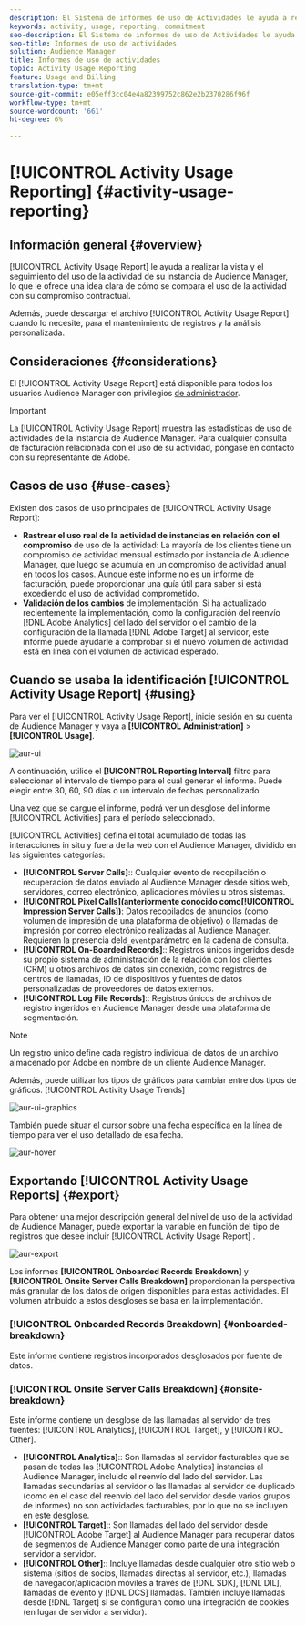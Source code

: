 ```yaml
---
description: El Sistema de informes de uso de Actividades le ayuda a realizar la vista y el seguimiento del uso de actividades para su instancia de Audience Manager, para que pueda comparar el uso real con el compromiso contractual.
keywords: activity, usage, reporting, commitment
seo-description: El Sistema de informes de uso de Actividades le ayuda a realizar la vista y el seguimiento del uso de actividades para su instancia de Audience Manager, para que pueda comparar el uso real con el compromiso contractual.
seo-title: Informes de uso de actividades
solution: Audience Manager
title: Informes de uso de actividades
topic: Activity Usage Reporting
feature: Usage and Billing
translation-type: tm+mt
source-git-commit: e05eff3cc04e4a82399752c862e2b2370286f96f
workflow-type: tm+mt
source-wordcount: '661'
ht-degree: 6%

---
```



# [!UICONTROL Activity Usage Reporting] {#activity-usage-reporting}

## Información general {#overview}

[!UICONTROL Activity Usage Report] le ayuda a realizar la vista y el seguimiento del uso de la actividad de su instancia de Audience Manager, lo que le ofrece una idea clara de cómo se compara el uso de la actividad con su compromiso contractual.

Además, puede descargar el archivo [!UICONTROL Activity Usage Report] cuando lo necesite, para el mantenimiento de registros y la análisis personalizada.

## Consideraciones {#considerations}

El [!UICONTROL Activity Usage Report] está disponible para todos los usuarios Audience Manager con privilegios [de administrador](edit-account-settings.md).

>[!IMPORTANT]
>
>La [!UICONTROL Activity Usage Report] muestra las estadísticas de uso de actividades de la instancia de Audience Manager. Para cualquier consulta de facturación relacionada con el uso de su actividad, póngase en contacto con su representante de Adobe.

## Casos de uso {#use-cases}

Existen dos casos de uso principales de [!UICONTROL Activity Usage Report]:

* **Rastrear el uso real de la actividad de instancias en relación con el compromiso** de uso de la actividad: La mayoría de los clientes tiene un compromiso de actividad mensual estimado por instancia de Audience Manager, que luego se acumula en un compromiso de actividad anual en todos los casos. Aunque este informe no es un informe de facturación, puede proporcionar una guía útil para saber si está excediendo el uso de actividad comprometido.
* **Validación de los cambios** de implementación: Si ha actualizado recientemente la implementación, como la configuración del reenvío [!DNL Adobe Analytics] del lado del servidor o el cambio de la configuración de la llamada [!DNL Adobe Target] al servidor, este informe puede ayudarle a comprobar si el nuevo volumen de actividad está en línea con el volumen de actividad esperado.

## Cuando se usaba la identificación [!UICONTROL Activity Usage Report] {#using}

Para ver el [!UICONTROL Activity Usage Report], inicie sesión en su cuenta de Audience Manager y vaya a **[!UICONTROL Administration]** > **[!UICONTROL Usage]**.

![aur-ui](assets/aur-ui.png)

A continuación, utilice el **[!UICONTROL Reporting Interval]** filtro para seleccionar el intervalo de tiempo para el cual generar el informe. Puede elegir entre 30, 60, 90 días o un intervalo de fechas personalizado.

Una vez que se cargue el informe, podrá ver un desglose del informe [!UICONTROL Activities] para el período seleccionado.

[!UICONTROL Activities] defina el total acumulado de todas las interacciones in situ y fuera de la web con el Audience Manager, dividido en las siguientes categorías:

* **[!UICONTROL Server Calls]**:: Cualquier evento de recopilación o recuperación de datos enviado al Audience Manager desde sitios web, servidores, correo electrónico, aplicaciones móviles u otros sistemas.
* **[!UICONTROL Pixel Calls](anteriormente conocido como[!UICONTROL Impression Server Calls])**: Datos recopilados de anuncios (como volumen de impresión de una plataforma de objetivo) o llamadas de impresión por correo electrónico realizadas al Audience Manager. Requieren la presencia del`d_event`parámetro en la cadena de consulta.
* **[!UICONTROL On-Boarded Records]**:: Registros únicos ingeridos desde su propio sistema de administración de la relación con los clientes (CRM) u otros archivos de datos sin conexión, como registros de centros de llamadas, ID de dispositivos y fuentes de datos personalizadas de proveedores de datos externos.
* **[!UICONTROL Log File Records]**:: Registros únicos de archivos de registro ingeridos en Audience Manager desde una plataforma de segmentación.

>[!NOTE]
>
>Un registro único define cada registro individual de datos de un archivo almacenado por Adobe en nombre de un cliente Audience Manager.

Además, puede utilizar los tipos de gráficos para cambiar entre dos tipos de gráficos. [!UICONTROL Activity Usage Trends]

![aur-ui-graphics](assets/aur-ui-graphs.png)

También puede situar el cursor sobre una fecha específica en la línea de tiempo para ver el uso detallado de esa fecha.

![aur-hover](assets/aur-hover.png)

## Exportando [!UICONTROL Activity Usage Reports] {#export}

Para obtener una mejor descripción general del nivel de uso de la actividad de Audience Manager, puede exportar la variable en función del tipo de registros que desee incluir [!UICONTROL Activity Usage Report] .

![aur-export](assets/aur-export.png)

Los informes **[!UICONTROL Onboarded Records Breakdown]** y **[!UICONTROL Onsite Server Calls Breakdown]** proporcionan la perspectiva más granular de los datos de origen disponibles para estas actividades. El volumen atribuido a estos desgloses se basa en la implementación.

### [!UICONTROL Onboarded Records Breakdown] {#onboarded-breakdown}

Este informe contiene registros incorporados desglosados por fuente de datos.

### [!UICONTROL Onsite Server Calls Breakdown] {#onsite-breakdown}

Este informe contiene un desglose de las llamadas al servidor de tres fuentes: [!UICONTROL Analytics], [!UICONTROL Target], y [!UICONTROL Other].

* **[!UICONTROL Analytics]**:: Son llamadas al servidor facturables que se pasan de todas las [!UICONTROL Adobe Analytics] instancias al Audience Manager, incluido el reenvío del lado del servidor. Las llamadas secundarias al servidor o las llamadas al servidor de duplicado (como en el caso del reenvío del lado del servidor desde varios grupos de informes) no son actividades facturables, por lo que no se incluyen en este desglose.
* **[!UICONTROL Target]**:: Son llamadas del lado del servidor desde [!UICONTROL Adobe Target] al Audience Manager para recuperar datos de segmentos de Audience Manager como parte de una integración servidor a servidor.
* **[!UICONTROL Other]**:: Incluye llamadas desde cualquier otro sitio web o sistema (sitios de socios, llamadas directas al servidor, etc.), llamadas de navegador/aplicación móviles a través de [!DNL SDK], [!DNL DIL], llamadas de evento y [!DNL DCS] llamadas. También incluye llamadas desde [!DNL Target] si se configuran como una integración de cookies (en lugar de servidor a servidor).
